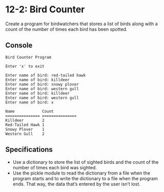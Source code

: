 # 12-2: Bird Counter
Create a program for birdwatchers that stores a list of birds along with a count of the number of times each bird has been spotted.
## Console
```
Bird Counter Program

Enter 'x' to exit

Enter name of bird: red-tailed hawk
Enter name of bird: killdeer
Enter name of bird: snowy plover
Enter name of bird: western gull
Enter name of bird: killdeer
Enter name of bird: western gull
Enter name of bird: x

Name            Count
=============== ===============
Killdeer        2
Red-Tailed Hawk 1
Snowy Plover    1
Western Gull    2
```
## Specifications
- Use a dictionary to store the list of sighted birds and the count of the number of times each bird was sighted.
- Use the pickle module to read the dictionary from a file when the program starts and to write the dictionary to a file when the program ends. That way, the data that’s entered by the user isn’t lost.
